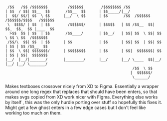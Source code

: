 ```

 /$$   /$$ /$$$$$$$         /$$$$$$        /$$$$$$$$ /$$
| $$  / $$| $$__  $$       /$$__  $$      | $$_____/|__/
|  $$/ $$/| $$  \ $$      |__/  \ $$      | $$       /$$  /$$$$$$  /$$$$$$/$$$$   /$$$$$$
 \  $$$$/ | $$  | $$        /$$$$$$/      | $$$$$   | $$ /$$__  $$| $$_  $$_  $$ |____  $$
  >$$  $$ | $$  | $$       /$$____/       | $$__/   | $$| $$  \ $$| $$ \ $$ \ $$  /$$$$$$$
 /$$/\  $$| $$  | $$      | $$            | $$      | $$| $$  | $$| $$ | $$ | $$ /$$__  $$
| $$  \ $$| $$$$$$$/      | $$$$$$$$      | $$      | $$|  $$$$$$$| $$ | $$ | $$|  $$$$$$$
|__/  |__/|_______/       |________/      |__/      |__/ \____  $$|__/ |__/ |__/ \_______/
                                                         /$$  \ $$
                                                        |  $$$$$$/
                                                         \______/
```

Makes textboxes crossover nicely from XD to Figma. Essentially a wrapper around one long regex that replaces <tspans> that should have been enters, so that makes svgs copied from XD work nicer with Figma. Everything else works by itself , this was the only hurdle porting over stuff so hopefully this fixes it. Might get a few ghost enters in a few edge cases but I don't feel like working too much on them.
